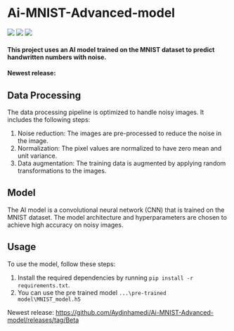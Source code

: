 # Ai-MNIST-Advanced-model
<img src="https://img.shields.io/badge/Python-FFD43B?style=for-the-badge&logo=python&logoColor=blue"/> <img src="https://img.shields.io/badge/TensorFlow-FF6F00?style=for-the-badge&logo=tensorflow&logoColor=white"/> <img src="https://img.shields.io/badge/Keras-FF0000?style=for-the-badge&logo=keras&logoColor=white"/>

#### This project uses an AI model trained on the MNIST dataset to predict handwritten numbers with noise.
#### Newest release: 
## Data Processing

The data processing pipeline is optimized to handle noisy images. It includes the following steps:
1. Noise reduction: The images are pre-processed to reduce the noise in the image.
2. Normalization: The pixel values are normalized to have zero mean and unit variance.
3. Data augmentation: The training data is augmented by applying random transformations to the images.

## Model

The AI model is a convolutional neural network (CNN) that is trained on the MNIST dataset. The model architecture and hyperparameters are chosen to achieve high accuracy on noisy images.

## Usage

To use the model, follow these steps:
1. Install the required dependencies by running `pip install -r requirements.txt`.
2. You can use the pre trained model `...\pre-trained model\MNIST_model.h5`<br />

Newest release: https://github.com/Aydinhamedi/Ai-MNIST-Advanced-model/releases/tag/Beta
